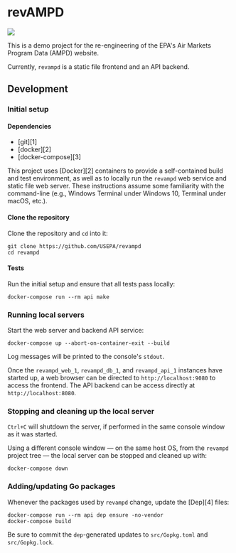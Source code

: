 # revAMPD

![](https://github.com/USEPA/revampd/workflows/Build/badge.svg)

This is a demo project for the re-engineering of the EPA's Air Markets Program Data (AMPD) website.

Currently, `revampd` is a static file frontend and an API backend.

## Development

### Initial setup

#### Dependencies

- [git][1]
- [docker][2]
- [docker-compose][3]

This project uses [Docker][2] containers to provide a self-contained build and test environment, as well as to locally run the `revampd` web service and static file web server. These instructions assume some familiarity with the command-line (e.g., Windows Terminal under Windows 10, Terminal under macOS, etc.).

#### Clone the repository

Clone the repository and `cd` into it:

```shell
git clone https://github.com/USEPA/revampd
cd revampd
```

#### Tests

Run the initial setup and ensure that all tests pass locally:

```shell
docker-compose run --rm api make
```

### Running local servers

Start the web server and backend API service:

```shell
docker-compose up --abort-on-container-exit --build
```

Log messages will be printed to the console's `stdout`.

Once the `revampd_web_1`, `revampd_db_1`, and `revampd_api_1` instances have started up, a web browser can be directed to `http://localhost:9080` to access the frontend. The API backend can be access directly at `http://localhost:8080`.

### Stopping and cleaning up the local server

`Ctrl+C` will shutdown the server, if performed in the same console window as it was started. 

Using a different console window — on the same host OS, from the `revampd` project tree — the local server can be stopped and cleaned up with:
```shell
docker-compose down
```

### Adding/updating Go packages

Whenever the packages used by `revampd` change, update the [Dep][4] files:

```shell
docker-compose run --rm api dep ensure -no-vendor
docker-compose build
```

Be sure to commit the `dep`-generated updates to `src/Gopkg.toml` and `src/Gopkg.lock`.

